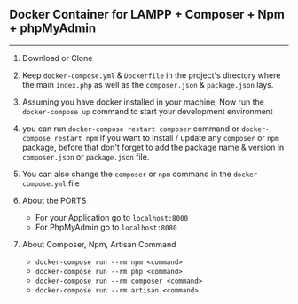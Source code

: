 ## Docker Container for LAMPP + Composer + Npm + phpMyAdmin 
---

1. Download or Clone

2. Keep ``docker-compose.yml`` & ``Dockerfile`` in the project's directory 
  where the main ``index.php`` as well as the ``composer.json`` & ``package.json`` lays.

3. Assuming you have docker installed in your machine, Now run the ``docker-compose up`` command to start your development environment

4. you can run ``docker-compose restart composer`` command or ``docker-compose restart npm`` if you want to install / update any ``composer`` or ``npm`` package, before that don't forget to add the package name & version in ``composer.json`` or ``package.json`` file.

5. You can also change the ``composer`` or ``npm`` command in the ``docker-compose.yml`` file

6. About the PORTS
    * For your Application go to ``localhost:8000``
    * For PhpMyAdmin go to ``localhost:8080``

7. About Composer, Npm, Artisan Command
    * ```docker-compose run --rm npm <command>```
    * ```docker-compose run --rm php <command>```
    * ```docker-compose run --rm composer <command>```
    * ```docker-compose run --rm artisan <command>```